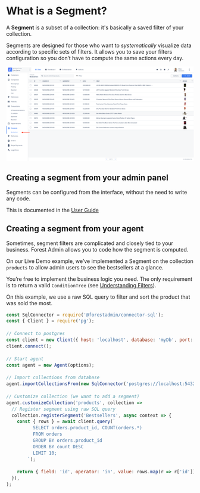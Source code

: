 # What is a Segment?

A **Segment** is a subset of a collection: it's basically a saved filter of your collection.

Segments are designed for those who want to _systematically_ visualize data according to specific sets of filters. It allows you to save your filters configuration so you don’t have to compute the same actions every day.

![](../assets/screenshot-2019-07-01-17-38-24.png)

## Creating a segment from your admin panel

Segments can be configured from the interface, without the need to write any code.

This is documented in the [User Guide](https://docs.forestadmin.com/user-guide/collections/segments)

## Creating a segment from your agent

Sometimes, segment filters are complicated and closely tied to your business. Forest Admin allows you to code how the segment is computed.

On our Live Demo example, we’ve implemented a Segment on the collection `products` to allow admin users to see the bestsellers at a glance.

You’re free to implement the business logic you need. The only requirement is to return a valid `ConditionTree` (see [Understanding Filters](../connectors/custom/query-translation/filters.md)).

On this example, we use a raw SQL query to filter and sort the product that was sold the most.

```javascript
const SqlConnector = require('@forestadmin/connector-sql');
const { Client } = require('pg');

// Connect to postgres
const client = new Client({ host: 'localhost', database: 'myDb', port: 5432 });
client.connect();

// Start agent
const agent = new Agent(options);

// Import collections from database
agent.importCollectionsFrom(new SqlConnector('postgres://localhost:5432/myDb'));

// Customize collection (we want to add a segment)
agent.customizeCollection('products', collection =>
  // Register segment using raw SQL query
  collection.registerSegment('Bestsellers', async context => {
    const { rows } = await client.query(`
          SELECT orders.product_id, COUNT(orders.*)
          FROM orders
          GROUP BY orders.product_id
          ORDER BY count DESC
          LIMIT 10;
        `);

    return { field: 'id', operator: 'in', value: rows.map(r => r['id']) };
  }),
);
```
